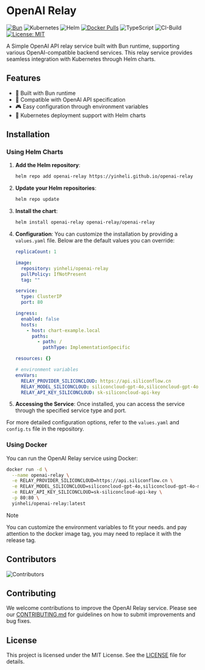 # OpenAI Relay

[![Bun](https://img.shields.io/badge/Runtime-Bun-brightgreen)](https://bun.sh)
![Kubernetes](https://img.shields.io/badge/kubernetes-%23326ce5.svg?style=flat&logo=kubernetes&logoColor=white)
![Helm](https://img.shields.io/badge/helm-%230F1689.svg?style=flat&logo=helm&logoColor=white)
[![Docker Pulls](https://img.shields.io/docker/pulls/yinheli/openai-relay)](https://hub.docker.com/r/yinheli/openai-relay)
![TypeScript](https://img.shields.io/badge/typescript-%23007ACC.svg?style=flat&logo=typescript&logoColor=white)
![CI-Build](https://github.com/yinheli/openai-relay/actions/workflows/build.yaml/badge.svg?branch=master)
[![License: MIT](https://img.shields.io/badge/License-MIT-yellow.svg)](https://opensource.org/licenses/MIT)

A Simple OpenAI API relay service built with Bun runtime, supporting various OpenAI-compatible backend services. This relay service provides seamless integration with Kubernetes through Helm charts.

## Features

- 🚀 Built with Bun runtime
- 🔄 Compatible with OpenAI API specification
- 🎮 Easy configuration through environment variables
- 🚢 Kubernetes deployment support with Helm charts

## Installation

### Using Helm Charts

1. **Add the Helm repository**:
   ```bash
   helm repo add openai-relay https://yinheli.github.io/openai-relay
   ```

2. **Update your Helm repositories**:
   ```bash
   helm repo update
   ```

3. **Install the chart**:
   ```bash
   helm install openai-relay openai-relay/openai-relay
   ```

4. **Configuration**:
   You can customize the installation by providing a `values.yaml` file. Below are the default values you can override:

   ```yaml
   replicaCount: 1

   image:
     repository: yinheli/openai-relay
     pullPolicy: IfNotPresent
     tag: ""

   service:
     type: ClusterIP
     port: 80

   ingress:
     enabled: false
     hosts:
       - host: chart-example.local
         paths:
           - path: /
             pathType: ImplementationSpecific

   resources: {}

   # environment variables
   envVars:
     RELAY_PROVIDER_SILICONCLOUD: https://api.siliconflow.cn
     RELAY_MODEL_SILICONCLOUD: siliconcloud-gpt-4o,siliconcloud-gpt-4o-mini
     RELAY_API_KEY_SILICONCLOUD: sk-siliconcloud-api-key
   ```

5. **Accessing the Service**:
   Once installed, you can access the service through the specified service type and port.

For more detailed configuration options, refer to the `values.yaml` and `config.ts` file in the repository.

### Using Docker

You can run the OpenAI Relay service using Docker:

```bash
docker run -d \
  --name openai-relay \
  -e RELAY_PROVIDER_SILICONCLOUD=https://api.siliconflow.cn \
  -e RELAY_MODEL_SILICONCLOUD=siliconcloud-gpt-4o,siliconcloud-gpt-4o-mini \
  -e RELAY_API_KEY_SILICONCLOUD=sk-siliconcloud-api-key \
  -p 80:80 \
  yinheli/openai-relay:latest
```

> [!NOTE]
> You can customize the environment variables to fit your needs. and pay attention to the docker image tag, you may need to replace it with the release tag.


## Contributors

![Contributors](https://contrib.rocks/image?repo=yinheli/openai-relay)


## Contributing

We welcome contributions to improve the OpenAI Relay service. Please see our [CONTRIBUTING.md](CONTRIBUTING.md) for guidelines on how to submit improvements and bug fixes.

## License

This project is licensed under the MIT License. See the [LICENSE](LICENSE) file for details.
